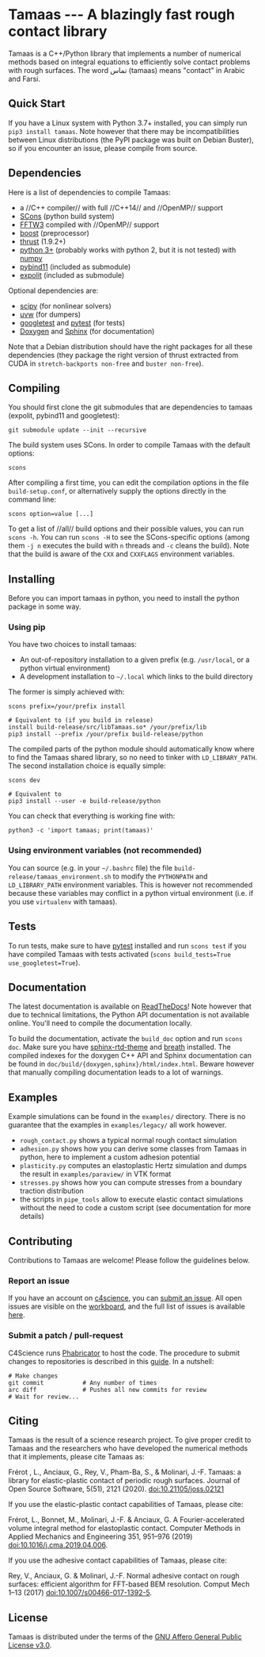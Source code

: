 Tamaas --- A blazingly fast rough contact library
=================================================

Tamaas is a C++/Python library that implements a number of numerical methods
based on integral equations to efficiently solve contact problems with rough
surfaces. The word تماس (tamaas) means "contact" in Arabic and Farsi.

## Quick Start

If you have a Linux system with Python 3.7+ installed, you can simply run `pip3
install tamaas`. Note however that there may be incompatibilities between Linux
distributions (the PyPI package was built on Debian Buster), so if you encounter
an issue, please compile from source.

## Dependencies

Here is a list of dependencies to compile Tamaas:

- a //C++ compiler// with full //C++14// and //OpenMP// support
- [SCons](https://scons.org/) (python build system)
- [FFTW3](http://www.fftw.org/) compiled with //OpenMP// support
- [boost](https://www.boost.org/) (preprocessor)
- [thrust](https://github.com/thrust/thrust) (1.9.2+)
- [python 3+](https://www.python.org/) (probably works with python 2, but it
  is not tested) with [numpy](https://numpy.org/)
- [pybind11](https://github.com/pybind/pybind11) (included as submodule)
- [expolit](https://c4science.ch/source/expolit/) (included as submodule)

Optional dependencies are:

- [scipy](https://scipy.org) (for nonlinear solvers)
- [uvw](https://pypi.org/project/uvw/) (for dumpers)
- [googletest](https://github.com/google/googletest) and
  [pytest](https://docs.pytest.org/en/latest/) (for tests)
- [Doxygen](http://doxygen.nl/) and
  [Sphinx](https://www.sphinx-doc.org/en/stable/) (for documentation)

Note that a Debian distribution should have the right packages for all these
dependencies (they package the right version of thrust extracted from CUDA in
`stretch-backports non-free` and `buster non-free`).

## Compiling

You should first clone the git submodules that are dependencies to tamaas
(expolit, pybind11 and googletest):

    git submodule update --init --recursive

The build system uses SCons. In order to compile Tamaas with the default
options:

    scons

After compiling a first time, you can edit the compilation options in the file
`build-setup.conf`, or alternatively supply the options directly in the command
line:

    scons option=value [...]

To get a list of //all// build options and their possible values, you can run
`scons -h`. You can run `scons -H` to see the SCons-specific options (among them
`-j n` executes the build with `n` threads and `-c` cleans the build). Note that
the build is aware of the `CXX` and `CXXFLAGS` environment variables.

## Installing

Before you can import tamaas in python, you need to install the python package
in some way.

### Using pip

You have two choices to install tamaas:

- An out-of-repository installation to a given prefix (e.g. `/usr/local`, or a
  python virtual environment)
- A development installation to `~/.local` which links to the build directory

The former is simply achieved with:

    scons prefix=/your/prefix install

    # Equivalent to (if you build in release)
    install build-release/src/libTamaas.so* /your/prefix/lib
    pip3 install --prefix /your/prefix build-release/python

The compiled parts of the python module should automatically know where to find
the Tamaas shared library, so no need to tinker with `LD_LIBRARY_PATH`. The
second installation choice is equally simple:

    scons dev

    # Equivalent to
    pip3 install --user -e build-release/python

You can check that everything is working fine with:

    python3 -c 'import tamaas; print(tamaas)'

### Using environment variables (not recommended)

You can source (e.g. in your `~/.bashrc` file) the file
`build-release/tamaas_environment.sh` to modify the `PYTHONPATH` and
`LD_LIBRARY_PATH` environment variables. This is however not recommended because
these variables may conflict in a python virtual environment (i.e. if you use
`virtualenv` with tamaas).

## Tests

To run tests, make sure to have [pytest](https://docs.pytest.org/en/latest/)
installed and run `scons test` if you have compiled Tamaas with tests activated
(`scons build_tests=True use_googletest=True`).

## Documentation

The latest documentation is available on
[ReadTheDocs](https://tamaas.readthedocs.io/en/latest/)! Note however that due
to technical limitations, the Python API documentation is not available online.
You'll need to compile the documentation locally.

To build the documentation, activate the `build_doc` option and run `scons doc`.
Make sure you have
[sphinx-rtd-theme](https://pypi.org/project/sphinx-rtd-theme/) and
[breath](https://pypi.org/project/breathe/) installed. The compiled indexes for
the doxygen C++ API and Sphinx documentation can be found in
`doc/build/{doxygen,sphinx}/html/index.html`. Beware however that manually
compiling documentation leads to a lot of warnings.

## Examples

Example simulations can be found in the `examples/` directory. There is no
guarantee that the examples in `examples/legacy/` all work however.

- `rough_contact.py` shows a typical normal rough contact simulation
- `adhesion.py` shows how you can derive some classes from Tamaas in python,
  here to implement a custom adhesion potential
- `plasticity.py` computes an elastoplastic Hertz simulation and dumps the
  result in `examples/paraview/` in VTK format
- `stresses.py` shows how you can compute stresses from a boundary traction
  distribution
- the scripts in `pipe_tools` allow to execute elastic contact simulations
  without the need to code a custom script (see documentation for more details)

## Contributing

Contributions to Tamaas are welcome! Please follow the guidelines below.

### Report an issue

If you have an account on [c4science](https://c4science.ch), you can [submit an
issue](https://c4science.ch/maniphest/task/edit/?owner=frerot&projectPHIDs=tamaas&view=public).
All open issues are visible on the
[workboard](https://c4science.ch/project/board/2036/), and the full list of
issues is available [here](https://c4science.ch/maniphest/query/1jDBkIDDxCAP/).

### Submit a patch / pull-request

C4Science runs [Phabricator](https://www.phacility.com/phabricator/) to host the
code. The procedure to submit changes to repositories is described in this
[guide](https://secure.phabricator.com/book/phabricator/article/arcanist_diff/).
In a nutshell:

```lang=bash
# Make changes
git commit           # Any number of times
arc diff             # Pushes all new commits for review
# Wait for review...
```

## Citing

Tamaas is the result of a science research project. To give proper credit to
Tamaas and the researchers who have developed the numerical methods that it
implements, please cite Tamaas as:

Frérot , L., Anciaux, G., Rey, V., Pham-Ba, S., & Molinari, J.-F. Tamaas: a
library for elastic-plastic contact of periodic rough surfaces. Journal of Open
Source Software, 5(51), 2121 (2020).
[doi:10.21105/joss.02121](https://doi.org/10.21105/joss.02121)

If you use the elastic-plastic contact capabilities of Tamaas, please cite:

Frérot, L., Bonnet, M., Molinari, J.-F. & Anciaux, G. A Fourier-accelerated
volume integral method for elastoplastic contact. Computer Methods in Applied
Mechanics and Engineering 351, 951–976 (2019)
[doi:10.1016/j.cma.2019.04.006](https://doi.org/10.1016/j.cma.2019.04.006).

If you use the adhesive contact capabilities of Tamaas, please cite:

Rey, V., Anciaux, G. & Molinari, J.-F. Normal adhesive contact on rough
surfaces: efficient algorithm for FFT-based BEM resolution. Comput Mech 1–13
(2017)
[doi:10.1007/s00466-017-1392-5](https://doi.org/10.1007/s00466-017-1392-5).


## License

Tamaas is distributed under the terms of the [GNU Affero General Public License
v3.0](https://www.gnu.org/licenses/agpl.html).
